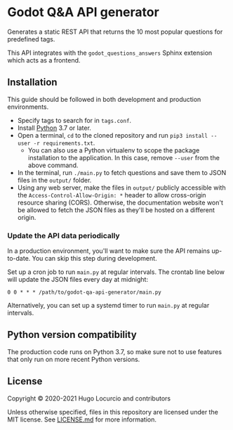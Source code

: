# Godot Q&A API generator

Generates a static REST API that returns the 10 most popular questions for
predefined tags.

This API integrates with the `godot_questions_answers` Sphinx extension which
acts as a frontend.

## Installation

This guide should be followed in both development and production environments.

- Specify tags to search for in `tags.conf`.
- Install [Python](https://python.org) 3.7 or later.
- Open a terminal, `cd` to the cloned repository and run
  `pip3 install --user -r requirements.txt`.
  - You can also use a Python virtualenv to scope the package installation to
    the application. In this case, remove `--user` from the above command.
- In the terminal, run `./main.py` to fetch questions and save them to JSON files
  in the `output/` folder.
- Using any web server, make the files in `output/` publicly accessible with
  the `Access-Control-Allow-Origin: *` header to allow cross-origin resource
  sharing (CORS). Otherwise, the documentation website won't be allowed to fetch
  the JSON files as they'll be hosted on a different origin.

### Update the API data periodically

In a production environment, you'll want to make sure the API remains up-to-date.
You can skip this step during development.

Set up a cron job to run `main.py` at regular intervals. The crontab line
below will update the JSON files every day at midnight:

```cron
0 0 * * * /path/to/godot-qa-api-generator/main.py
```

Alternatively, you can set up a systemd timer to run `main.py` at regular intervals.

## Python version compatibility

The production code runs on Python 3.7, so make sure not to use features that
only run on more recent Python versions.

## License

Copyright © 2020-2021 Hugo Locurcio and contributors

Unless otherwise specified, files in this repository are licensed under
the MIT license. See [LICENSE.md](LICENSE.md) for more information.
